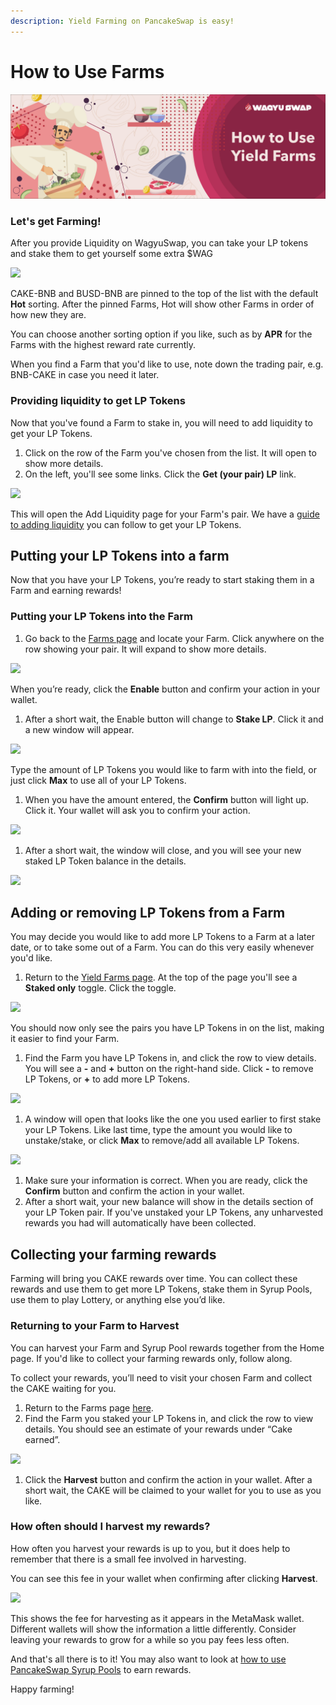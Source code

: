 ```yaml
---
description: Yield Farming on PancakeSwap is easy!
---
```


# How to Use Farms

![](../../.gitbook/assets/8.-how-to-use-yield-farms.jpg)

### Let's get Farming!

After you provide Liquidity on WagyuSwap, you can take your LP tokens and stake them to get yourself some extra $WAG

![](https://lh5.googleusercontent.com/oxanafasV3-ifV5DlpPn1enB42kOdyZPOn1VJbtGts_MTnyaZ9CK0lqYn9CFuZyQuUUqhLr6mIvzPfLFQXN3zrk4tppm_Y2ESkAWF29sft9gAMgweJqceauttEoJDIhv7Usp_CqM)

CAKE-BNB and BUSD-BNB are pinned to the top of the list with the default **Hot** sorting. After the pinned Farms, Hot will show other Farms in order of how new they are.

You can choose another sorting option if you like, such as by **APR** for the Farms with the highest reward rate currently.

When you find a Farm that you'd like to use, note down the trading pair, e.g. BNB-CAKE in case you need it later.

### Providing liquidity to get LP Tokens

Now that you've found a Farm to stake in, you will need to add liquidity to get your LP Tokens.

1. Click on the row of the Farm you've chosen from the list. It will open to show more details.
2. On the left, you'll see some links. Click the **Get \(your pair\) LP** link.

![](../../.gitbook/assets/image%20%28153%29%20%281%29.png)

This will open the Add Liquidity page for your Farm's pair. We have a [guide to adding liquidity](https://docs.pancakeswap.finance/get-started/liquidity-guide) you can follow to get your LP Tokens.

## Putting your LP Tokens into a farm

Now that you have your LP Tokens, you’re ready to start staking them in a Farm and earning rewards!

### Putting your LP Tokens into the Farm

1. Go back to the [Farms page](https://pancakeswap.finance/farms) and locate your Farm. Click anywhere on the row showing your pair. It will expand to show more details.

![](https://lh4.googleusercontent.com/DbdKZLxqqILLzovnQ752Ed8VFtx3dTh-tZSCfOmQ2BZG7M6hvOLXDzUOYpGFJgNeIbOXBxyryvhhAtXXTppwtOev_lUqZWikbxLQVJy6kqDz2y3Q360YAVHdLlNkm6yfdNBYi7tQ)

When you’re ready, click the **Enable** button and confirm your action in your wallet.

1. After a short wait, the Enable button will change to **Stake LP**. Click it and a new window will appear.

![](https://lh4.googleusercontent.com/Mpwe28bYv8e3EcbtGRq8ni57u_UlESPz_nOqdTPXB-RjZ8ThcgWvUWI8nOGbOgo5d-Mvj7_a6J_POtIftVWCCXdDCf3RVhcpq7OYDQOuhFtSLNiupMQaaNQLmgSo1aJMWky-F9Jc)

Type the amount of LP Tokens you would like to farm with into the field, or just click **Max** to use all of your LP Tokens.

1. When you have the amount entered, the **Confirm** button will light up. Click it. Your wallet will ask you to confirm your action.

![](https://lh3.googleusercontent.com/s_699JBPT7pxQXK1sO0tvkyEawbhEIZcd_QFd8VGq9glynryO1YpNIjoa4s-nUOxiVuEU-DOTjs3NvSAn6_jfp-ONULDJczNeubeYU8bqlWtpAhkunlG0L184CoxbaDZVZ8t16C3)

1. After a short wait, the window will close, and you will see your new staked LP Token balance in the details.

![](https://lh3.googleusercontent.com/LatVJszaNP2RwYTf-mNod7AmYa5-y1FafJTnY2I4Nk5tnfR_7d2b44gwRJqMUGSQy8IKS0TAxmUL0LvUQ7urvBNrsPGc-UWay3WRVDeRCQf_vIM15j_FTdXfXb6u4b1S57jExq7F)

## Adding or removing LP Tokens from a Farm

You may decide you would like to add more LP Tokens to a Farm at a later date, or to take some out of a Farm. You can do this very easily whenever you'd like.

1. Return to the [Yield Farms page](https://pancakeswap.finance/farms). At the top of the page you'll see a **Staked only** toggle. Click the toggle.

![](../../.gitbook/assets/image%20%28147%29.png)

You should now only see the pairs you have LP Tokens in on the list, making it easier to find your Farm.

1. Find the Farm you have LP Tokens in, and click the row to view details. You will see a **-** and **+** button on the right-hand side. Click **-** to remove LP Tokens, or **+** to add more LP Tokens.

![](../../.gitbook/assets/image%20%28102%29%20%282%29%20%282%29.png)

1. A window will open that looks like the one you used earlier to first stake your LP Tokens. Like last time, type the amount you would like to unstake/stake, or click **Max** to remove/add all available LP Tokens.

![](../../.gitbook/assets/image%20%2846%29.png)

1. Make sure your information is correct. When you are ready, click the **Confirm** button and confirm the action in your wallet.
2. After a short wait, your new balance will show in the details section of your LP Token pair. If you've unstaked your LP Tokens, any unharvested rewards you had will automatically have been collected.

## Collecting your farming rewards

Farming will bring you CAKE rewards over time. You can collect these rewards and use them to get more LP Tokens, stake them in Syrup Pools, use them to play Lottery, or anything else you’d like.

### Returning to your Farm to Harvest

You can harvest your Farm and Syrup Pool rewards together from the Home page. If you'd like to collect your farming rewards only, follow along.

To collect your rewards, you’ll need to visit your chosen Farm and collect the CAKE waiting for you.

1. Return to the Farms page [here](https://pancakeswap.finance/farms).
2. Find the Farm you staked your LP Tokens in, and click the row to view details. You should see an estimate of your rewards under “Cake earned”.

![](https://lh5.googleusercontent.com/nBfqNjKcuqvj-LhW76CPmV2pyGS-SwGsf1U_9top7OS7wnl24xQRzudcOgZbQvNc0P8rQetAU9_52mB9TatXqyMcdCRyMk0nRzel8BqWPGNyiTBGB8Z-c3LcHTJVXaAb5CWyD5J4)

1. Click the **Harvest** button and confirm the action in your wallet. After a short wait, the CAKE will be claimed to your wallet for you to use as you like.

### How often should I harvest my rewards?

How often you harvest your rewards is up to you, but it does help to remember that there is a small fee involved in harvesting.

You can see this fee in your wallet when confirming after clicking **Harvest**.

![](../../.gitbook/assets/image%20%2860%29.png)

This shows the fee for harvesting as it appears in the MetaMask wallet. Different wallets will show the information a little differently. Consider leaving your rewards to grow for a while so you pay fees less often.

And that's all there is to it! You may also want to look at [how to use PancakeSwap Syrup Pools](https://docs.pancakeswap.finance/get-started/syrup-pool-guide) to earn rewards.

Happy farming!


